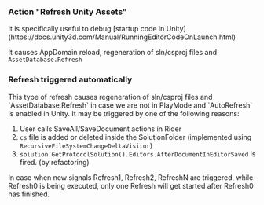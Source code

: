 <h3>Action "Refresh Unity Assets"</h3>
It is specifically useful to debug [startup code in Unity](https://docs.unity3d.com/Manual/RunningEditorCodeOnLaunch.html)

It causes AppDomain reload, regeneration of sln/csproj files and `AssetDatabase.Refresh`

<h3>Refresh triggered automatically</h3>
This type of refresh causes regeneration of sln/csproj files and `AssetDatabase.Refresh` in case we are not in PlayMode and `AutoRefresh` is enabled in Unity.
It may be triggered by one of the following reasons:

1. User calls SaveAll/SaveDocument actions in Rider
2. `cs` file is added or deleted inside the SolutionFolder (implemented using `RecursiveFileSystemChangeDeltaVisitor`)
3. `solution.GetProtocolSolution().Editors.AfterDocumentInEditorSaved` is fired. (by refactoring)

In case when new signals Refresh1, Refresh2, RefreshN are triggered, while Refresh0 is being executed, only one Refresh will get started after Refresh0 has finished.
